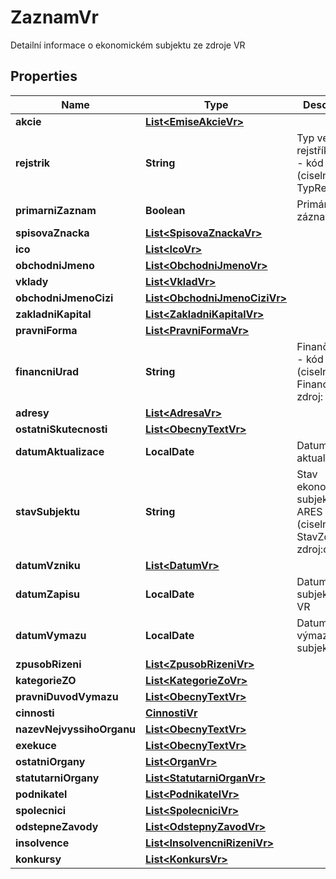 

# ZaznamVr

Detailní informace o ekonomickém subjektu ze zdroje VR

## Properties

| Name | Type | Description | Notes |
|------------ | ------------- | ------------- | -------------|
|**akcie** | [**List&lt;EmiseAkcieVr&gt;**](EmiseAkcieVr.md) |  |  [optional] |
|**rejstrik** | **String** | Typ veřejného rejstříku (VR) - kód (ciselnikKod: TypRejstriku )  |  [optional] |
|**primarniZaznam** | **Boolean** | Primární záznam |  [optional] |
|**spisovaZnacka** | [**List&lt;SpisovaZnackaVr&gt;**](SpisovaZnackaVr.md) |  |  [optional] |
|**ico** | [**List&lt;IcoVr&gt;**](IcoVr.md) |  |  [optional] |
|**obchodniJmeno** | [**List&lt;ObchodniJmenoVr&gt;**](ObchodniJmenoVr.md) |  |  [optional] |
|**vklady** | [**List&lt;VkladVr&gt;**](VkladVr.md) |  |  [optional] |
|**obchodniJmenoCizi** | [**List&lt;ObchodniJmenoCiziVr&gt;**](ObchodniJmenoCiziVr.md) |  |  [optional] |
|**zakladniKapital** | [**List&lt;ZakladniKapitalVr&gt;**](ZakladniKapitalVr.md) |  |  [optional] |
|**pravniForma** | [**List&lt;PravniFormaVr&gt;**](PravniFormaVr.md) |  |  [optional] |
|**financniUrad** | **String** | Finanční úřad - kód (ciselnikKod: FinancniUrad, zdroj: ufo)  |  [optional] |
|**adresy** | [**List&lt;AdresaVr&gt;**](AdresaVr.md) |  |  [optional] |
|**ostatniSkutecnosti** | [**List&lt;ObecnyTextVr&gt;**](ObecnyTextVr.md) |  |  [optional] |
|**datumAktualizace** | **LocalDate** | Datum aktualizace |  [optional] |
|**stavSubjektu** | **String** | Stav ekonomického subjektu v ARES - kód (ciselnikKod: StavZdroje, zdroj:com)  |  [optional] |
|**datumVzniku** | [**List&lt;DatumVr&gt;**](DatumVr.md) |  |  [optional] |
|**datumZapisu** | **LocalDate** | Datum zápisu subjektu do VR |  [optional] |
|**datumVymazu** | **LocalDate** | Datum výmazu subjektu z VR |  [optional] |
|**zpusobRizeni** | [**List&lt;ZpusobRizeniVr&gt;**](ZpusobRizeniVr.md) |  |  [optional] |
|**kategorieZO** | [**List&lt;KategorieZoVr&gt;**](KategorieZoVr.md) |  |  [optional] |
|**pravniDuvodVymazu** | [**List&lt;ObecnyTextVr&gt;**](ObecnyTextVr.md) |  |  [optional] |
|**cinnosti** | [**CinnostiVr**](CinnostiVr.md) |  |  [optional] |
|**nazevNejvyssihoOrganu** | [**List&lt;ObecnyTextVr&gt;**](ObecnyTextVr.md) |  |  [optional] |
|**exekuce** | [**List&lt;ObecnyTextVr&gt;**](ObecnyTextVr.md) |  |  [optional] |
|**ostatniOrgany** | [**List&lt;OrganVr&gt;**](OrganVr.md) |  |  [optional] |
|**statutarniOrgany** | [**List&lt;StatutarniOrganVr&gt;**](StatutarniOrganVr.md) |  |  [optional] |
|**podnikatel** | [**List&lt;PodnikatelVr&gt;**](PodnikatelVr.md) |  |  [optional] |
|**spolecnici** | [**List&lt;SpolecniciVr&gt;**](SpolecniciVr.md) |  |  [optional] |
|**odstepneZavody** | [**List&lt;OdstepnyZavodVr&gt;**](OdstepnyZavodVr.md) |  |  [optional] |
|**insolvence** | [**List&lt;InsolvencniRizeniVr&gt;**](InsolvencniRizeniVr.md) |  |  [optional] |
|**konkursy** | [**List&lt;KonkursVr&gt;**](KonkursVr.md) |  |  [optional] |



